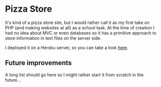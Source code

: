 # Pizza Store

It's kind of a pizza store site, but I would rather call it as my first take on PHP (and making websites at all) as a school task.
At the time of creation I had no idea about MVC or even databases so it has a primitive approach to store information in text files on the server side.

I deployed it on a Heroku server, so you can take a look [here](http://warm-oasis-31275.herokuapp.com/).

## Future improvements

A long list should go here so I might rather start it from scratch in the future...
